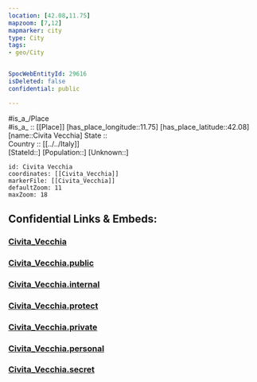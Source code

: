 ```yaml
---
location: [42.08,11.75] 
mapzoom: [7,12] 
mapmarker: city 
type: City
tags:
- geo/City


SpocWebEntityId: 29616
isDeleted: false
confidential: public

---
```

#is_a_/Place  
#is_a_ :: [[Place]] 
[has_place_longitude::11.75] 
[has_place_latitude::42.08] 
[name::Civita Vecchia] 
State ::  
Country :: [[../../Italy]]  
[StateId::] 
[Population::] 
[Unknown::] 


```leaflet
id: Civita Vecchia
coordinates: [[Civita_Vecchia]] 
markerFile: [[Civita_Vecchia]] 
defaultZoom: 11 
maxZoom: 18
```


## Confidential Links & Embeds: 

### [Civita_Vecchia](/_Standards/Earth/Continent/Europe/Europe~South/Italy/City/Civita_Vecchia.md) 

### [Civita_Vecchia.public](/_public/Earth/Continent/Europe/Europe~South/Italy/City/Civita_Vecchia.public.md) 

### [Civita_Vecchia.internal](/_internal/Earth/Continent/Europe/Europe~South/Italy/City/Civita_Vecchia.internal.md) 

### [Civita_Vecchia.protect](/_protect/Earth/Continent/Europe/Europe~South/Italy/City/Civita_Vecchia.protect.md) 

### [Civita_Vecchia.private](/_private/Earth/Continent/Europe/Europe~South/Italy/City/Civita_Vecchia.private.md) 

### [Civita_Vecchia.personal](/_personal/Earth/Continent/Europe/Europe~South/Italy/City/Civita_Vecchia.personal.md) 

### [Civita_Vecchia.secret](/_secret/Earth/Continent/Europe/Europe~South/Italy/City/Civita_Vecchia.secret.md)


